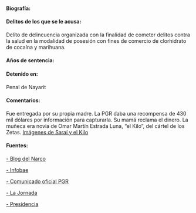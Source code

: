 #### Biografía:

#### Delitos de los que se le acusa: 

Delito de delincuencia organizada con la finalidad de cometer delitos contra la salud en la modalidad de posesión con fines de comercio de clorhidrato de cocaína y marihuana.

#### Años de sentencia:

#### Detenido en:

Penal de Nayarit

#### Comentarios:

Fue entregada por su propia madre. La PGR daba una recompensa de 430 mil dólares por información para capturarla. Su mamá reclama el dinero.  La muñeca era novia de Omar Martín Estrada Luna, “el Kilo”, del cártel de los Zetas.  [Imágenes de Saraí y el Kilo](http://elfindemexico.blogspot.mx/2011/04/imagenes-de-el-comandante-kilo-y-sus.html )

#### Fuentes:

[- Blog del Narco](http://www.blogdelnarco.com/2011/04/fabiola-sarai-diaz-arroyo-alias-la-fila.html)


[- Infobae](http://www.infobae.com/2011/04/27/1023863-una-narco-entregada-su-propia-madre) 


[- Comunicado oficial PGR](http://www.pgr.gob.mx/prensa/2007/bol11/abr/386.pdf) 


[- La Jornada](http://www.jornada.unam.mx/2011/06/11/politica/010n1pol )
 

[- Presidencia](http://calderon.presidencia.gob.mx/2011/07/se-inicia-proceso-penal-a-181-personas-consignadas-por-la-siedo-durante-junio/ ) 

